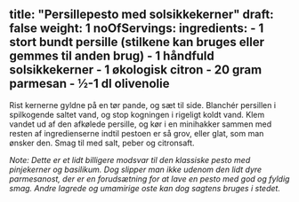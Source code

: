 title: "Persillepesto med solsikkekerner"
draft: false
weight: 1
noOfServings: 
ingredients:
	- 1 stort bundt persille (stilkene kan bruges eller gemmes til anden brug)
	- 1 håndfuld solsikkekerner
	- 1 økologisk citron
	- 20 gram parmesan
	- ½-1 dl olivenolie
---

Rist kernerne gyldne på en tør pande, og sæt til side. Blanchér
persillen i spilkogende saltet vand, og stop kogningen i rigeligt koldt
vand. Klem vandet ud af den afkølede persille, og kør i en minihakker
sammen med resten af ingredienserne indtil pestoen er så grov, eller
glat, som man ønsker den. Smag til med salt, peber og citronsaft.

*Note: Dette er et lidt billigere modsvar til den klassiske pesto med
pinjekerner og basilikum. Dog slipper man ikke udenom den lidt dyre
parmesanost, der er en forudsætning for at lave en pesto med god og
fyldig smag. Andre lagrede og umamirige oste kan dog sagtens bruges i
stedet.*

